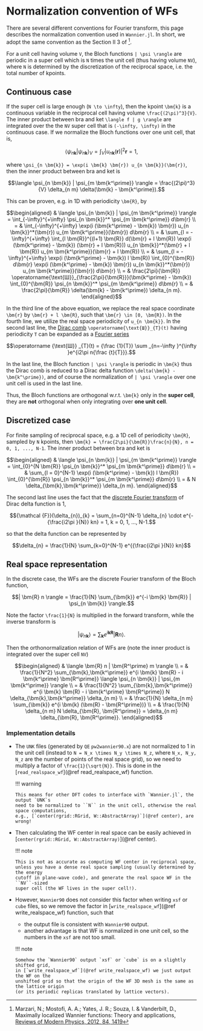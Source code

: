 # Normalization convention of WFs

There are several different conventions for Fourier transform, this page describes
the normalization convention used in `Wannier.jl`. In short, we adopt the same convention
as the Section II 3 of [^RMP].

For a unit cell having volume ``V``, the Bloch functions ``| \psi \rangle`` are periodic
in a super cell which is ``N`` times the unit cell (thus having volume ``NV``),
where ``N`` is determined by the discretization of the reciprocal space, i.e. the total
number of kpoints.

## Continuous case

If the super cell is large enough (``N \to \infty``), then the kpoint ``\bm{k}`` is a
continuous variable in the reciprocal cell having volume ``\frac{(2\pi)^3}{V}``. The inner
product between bra and ket ``\langle f | g \rangle`` are integrated over the the ``NV``
super cell that is ``(-\infty, \infty)`` in the continuous case. If we normalize the Bloch
functions over one unit cell, that is,

```math
\langle \psi_{n \bm{k}} | \psi_{n \bm{k}} \rangle_V
= \int_V | u_{n \bm{k}}(\bm{r}) |^2 \bm{r} = 1,
```

where ``\psi_{n \bm{k}} = \exp(i \bm{k} \bm{r}) u_{n \bm{k}}(\bm{r})``, then the inner
product between bra and ket is

```math
\langle \psi_{n \bm{k}} | \psi_{m \bm{k^\prime}} \rangle
= \frac{(2\pi)^3}{V} \delta_{n m} \delta(\bm{k} - \bm{k^\prime}).
```

This can be proven, e.g. in 1D with periodicity ``\bm{R}``, by

```math
\begin{aligned}
& \langle \psi_{n \bm{k}} | \psi_{m \bm{k^\prime}} \rangle
= \int_{-\infty}^{+\infty} \psi_{n \bm{k}}^* \psi_{m \bm{k^\prime}} d\bm{r} \\
= & \int_{-\infty}^{+\infty} \exp(i (\bm{k^\prime} - \bm{k}) \bm{r})
    u_{n \bm{k}}^*(\bm{r}) u_{m \bm{k^\prime}}(\bm{r}) d\bm{r} \\
= & \sum_{l = -\infty}^{+\infty} \int_{l \bm{R}}^{(l+1) \bm{R}} d(\bm{r} + l \bm{R})
    \exp(i (\bm{k^\prime} - \bm{k}) (\bm{r} + l \bm{R}))
    u_{n \bm{k}}^*(\bm{r} + l \bm{R}) u_{m \bm{k^\prime}}(\bm{r} + l \bm{R}) \\
= & \sum_{l = -\infty}^{+\infty} \exp(i (\bm{k^\prime} - \bm{k}) l \bm{R})
    \int_{0}^{\bm{R}} d\bm{r} \exp(i (\bm{k^\prime} - \bm{k}) \bm{r})
    u_{n \bm{k}}^*(\bm{r}) u_{m \bm{k^\prime}}(\bm{r}) d\bm{r} \\
= & \frac{2\pi}{\bm{R}} \operatorname{\text{Ш}}_{\frac{2\pi}{\bm{R}}}(\bm{k^\prime} - \bm{k})
    \int_{0}^{\bm{R}} \psi_{n \bm{k}}^* \psi_{m \bm{k^\prime}} d\bm{r} \\
= & \frac{2\pi}{\bm{R}} \delta(\bm{k} - \bm{k^\prime}) \delta_{n m}.
\end{aligned}
```

In the third line of the above equation, we replace the real space coordinate ``\bm{r}``
by ``\bm{r} + l \bm{R}``, such that ``\bm{r} \in [0, \bm{R})``. In the fourth line,
we utilize the real space periodicity of ``u_{n \bm{k}}``.
In the second last line, the [Dirac comb](https://en.wikipedia.org/wiki/Dirac_comb)
``\operatorname{\text{Ш}}_{T}(t)`` having periodicity ``T`` can be expanded as a
[Fourier series](https://en.wikipedia.org/wiki/Fourier_series)

```math
\operatorname {\text{Ш}} _{T}(t) =
{\frac {1}{T}} \sum _{n=-\infty }^{\infty }e^{i2\pi n{\frac {t}{T}}}.
```

In the last line, the Bloch function ``| \psi \rangle`` is periodic in ``\bm{k}``
thus the Dirac comb is reduced to a Dirac delta function
``\delta(\bm{k} - \bm{k^\prime})``, and of course the normalization of ``| \psi \rangle``
over one unit cell is used in the last line.

Thus, the Bloch functions are orthogonal w.r.t. ``\bm{k}`` only in the **super cell**,
they are **not** orthogonal when only integrating over **one unit cell**.

## Discretized case

For finite sampling of reciprocal space, e.g. a 1D cell of periodicity ``\bm{R}``,
sampled by ``N`` kpoints, then
``\bm{k} = \frac{2\pi}{\bm{R}}\frac{n}{N}, n = 0, 1, ..., N-1``.
The inner product between bra and ket is

```math
\begin{aligned}
& \langle \psi_{n \bm{k}} | \psi_{m \bm{k^\prime}} \rangle
= \int_{0}^{N \bm{R}} \psi_{n \bm{k}}^* \psi_{m \bm{k^\prime}} d\bm{r} \\
= & \sum_{l = 0}^{N-1} \exp(i (\bm{k^\prime} - \bm{k}) l \bm{R})
    \int_{0}^{\bm{R}} \psi_{n \bm{k}}^* \psi_{m \bm{k^\prime}} d\bm{r} \\
= & N \delta_{\bm{k},\bm{k^\prime}} \delta_{n m}.
\end{aligned}
```

The second last line uses the fact that the
[discrete Fourier transform](https://en.wikipedia.org/wiki/Discrete_Fourier_transform)
of Dirac delta function is 1,

```math
{\mathcal {F}}(\delta_{n})_{k} =
    \sum_{n=0}^{N-1} \delta_{n} \cdot e^{-{\frac{i2\pi }{N}} kn}
    = 1, k = 0, 1, ..., N-1.
```

so that the delta function can be represented by

```math
\delta_{n} = \frac{1}{N} \sum_{k=0}^{N-1} e^{{\frac{i2\pi }{N}} kn}
```

## Real space representation

In the discrete case, the WFs are the discrete Fourier transform of the Bloch function,

```math
| \bm{R} n \rangle = \frac{1}{N} \sum_{\bm{k}}
    e^{-i \bm{k} \bm{R}} | \psi_{n \bm{k}} \rangle.
```

Note the factor ``\frac{1}{N}`` is multiplied in the forward transform,
while the inverse transform is

```math
| \psi_{n \bm{k}} \rangle = \sum_{\bm{k}} e^{i \bm{k} \bm{R}} | \bm{R} n \rangle.
```

Then the orthonormalization relation of WFs are (note the inner product is
integrated over the super cell ``NV``)

```math
\begin{aligned}
& \langle \bm{R} n | \bm{R^\prime} m \rangle \\
= & \frac{1}{N^2} \sum_{\bm{k},\bm{k^\prime}} e^{i \bm{k} \bm{R} - i \bm{k^\prime} \bm{R^\prime}}
    \langle \psi_{n \bm{k}} | \psi_{m \bm{k^\prime}} \rangle \\
= & \frac{1}{N^2} \sum_{\bm{k},\bm{k^\prime}} e^{i \bm{k} \bm{R} - i \bm{k^\prime} \bm{R^\prime}}
    N \delta_{\bm{k},\bm{k^\prime}} \delta_{n m} \\
= & \frac{1}{N} \delta_{n m} \sum_{\bm{k}} e^{i \bm{k} (\bm{R} - \bm{R^\prime})} \\
= & \frac{1}{N} \delta_{n m} N \delta_{\bm{R}, \bm{R^\prime}}
= \delta_{n m} \delta_{\bm{R}, \bm{R^\prime}}.
\end{aligned}
```

### Implementation details

- The `UNK` files (generated by `QE` `pw2wannier90.x`) are not normalized to 1
  in the unit cell (instead to ``N = N_x \times N_y \times N_z``, where ``N_x, N_y, N_z``
  are the number of points of the real space grid), so we need to
  multiply a factor of ``\frac{1}{\sqrt{N}}``.
  This is done in the [`read_realspace_wf`](@ref read_realspace_wf) function.

  !!! warning

      This means for other DFT codes to interface with `Wannier.jl`, the output `UNK`s
      need to be normalized to ``N`` in the unit cell, otherwise the real space computations,
      e.g., [`center(rgrid::RGrid, W::AbstractArray)`](@ref center), are wrong!

- Then calculating the WF center in real space can be easily achieved
  in [`center(rgrid::RGrid, W::AbstractArray)`](@ref center).

  !!! note

      This is not as accurate as computing WF center in reciprocal space,
      unless you have a dense real space sampling (usually determined by the energy
      cutoff in plane-wave code), and generate the real space WF in the ``NV``-sized
      super cell (the WF lives in the super cell!).

- However, `Wannier90` does not consider this factor when writing `xsf` or `cube` files,
  so we remove the factor in [`write_realspace_wf`](@ref write_realspace_wf) function, such that

  - the output file is consistent with `Wannier90` output.
  - another advantage is that WF is normalized in one unit cell,
    so the numbers in the `xsf` are not too small.

  !!! note

      Somehow the `Wannier90` output `xsf` or `cube` is on a slightly shifted grid,
      in [`write_realspace_wf`](@ref write_realspace_wf) we just output the WF on the
      unshifted grid so that the origin of the WF 3D mesh is the same as the lattice origin
      (or its periodic replicas translated by lattice vectors).

[^RMP]: Marzari, N.; Mostofi, A. A.; Yates, J. R.; Souza, I. & Vanderbilt, D.,
    Maximally localized Wannier functions: Theory and applications,
    [Reviews of Modern Physics, 2012, 84, 1419](https://dx.doi.org/10.1103/revmodphys.84.1419)
